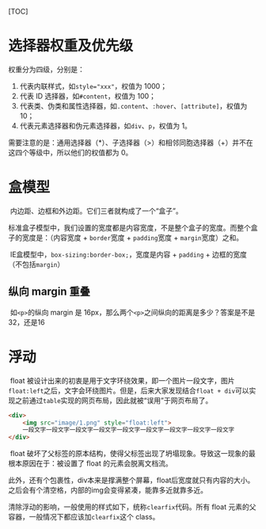 [TOC]

# 选择器权重及优先级

权重分为四级，分别是：

1.  代表内联样式，如`style="xxx"`，权值为 1000；
2.  代表 ID 选择器，如`#content`，权值为 100；
3.  代表类、伪类和属性选择器，如`.content`、`:hover`、`[attribute]`，权值为 10；
4.  代表元素选择器和伪元素选择器，如`div`、`p`，权值为 1。

需要注意的是：通用选择器（\*）、子选择器（>）和相邻同胞选择器（+）并不在这四个等级中，所以他们的权值都为 0。



# 盒模型

​	内边距、边框和外边距。它们三者就构成了一个“盒子”。

​	标准盒子模型中，我们设置的宽度都是内容宽度，不是整个盒子的宽度。而整个盒子的宽度是：（内容宽度 + `border`宽度 + `padding`宽度 + `margin`宽度）之和。

​	IE盒模型中，`box-sizing:border-box;`，宽度是内容 + `padding` + 边框的宽度（不包括`margin`）



## 纵向 margin 重叠

​	如`<p>`的纵向 margin 是 16px，那么两个`<p>`之间纵向的距离是多少？答案是不是32，还是16



# 浮动

​	float 被设计出来的初衷是用于文字环绕效果，即一个图片一段文字，图片`float:left`之后，文字会环绕图片。但是，后来大家发现结合`float + div`可以实现之前通过`table`实现的网页布局，因此就被“误用”于网页布局了。

```html
<div>
    <img src="image/1.png" style="float:left">
    一段文字一段文字一段文字一段文字一段文字一段文字一段文字一段文字一段文字
</div>
```

​	float 破坏了父标签的原本结构，使得父标签出现了坍塌现象。导致这一现象的最根本原因在于：被设置了 float 的元素会脱离文档流。

​	此外，还有个包裹性，div本来是撑满整个屏幕，float后宽度就只有内容的大小。之后会有个清空格，内部的img会变得紧凑，能靠多近就靠多近。

​	清除浮动的影响，一般使用的样式如下，统称`clearfix`代码。所有 float 元素的父容器，一般情况下都应该加`clearfix`这个 class。











































